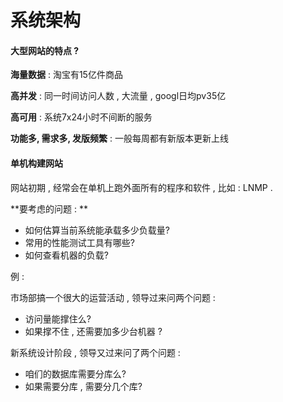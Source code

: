 # 系统架构

#### 大型网站的特点 ?

**海量数据** : 淘宝有15亿件商品

**高并发** : 同一时间访问人数 , 大流量 , googl日均pv35亿

**高可用** : 系统7x24小时不间断的服务

**功能多, 需求多, 发版频繁** : 一般每周都有新版本更新上线

#### 单机构建网站

网站初期 , 经常会在单机上跑外面所有的程序和软件 , 比如 : LNMP .

**要考虑的问题 : **

* 如何估算当前系统能承载多少负载量?
* 常用的性能测试工具有哪些?
* 如何查看机器的负载?

例 : 

市场部搞一个很大的运营活动 , 领导过来问两个问题 : 

* 访问量能撑住么?
* 如果撑不住 , 还需要加多少台机器 ? 

新系统设计阶段 , 领导又过来问了两个问题 : 

* 咱们的数据库需要分库么?
* 如果需要分库 , 需要分几个库?



